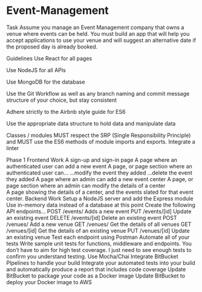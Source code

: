 # Event-Management

Task
Assume you manage an Event Management company that owns a venue where events can be held. You must build an app that will help you accept applications to use your venue and will suggest an alternative date if the proposed day is already booked.

Guidelines
Use React for all pages

Use NodeJS for all APIs

Use MongoDB for the database

Use the Git Workflow as well as any branch naming and commit message structure of your choice, but stay consistent

Adhere strictly to the Airbnb style guide for ES6

Use the appropriate data structure to hold data and manipulate data

Classes / modules MUST respect the SRP (Single Responsibility Principle) and MUST use the ES6 methods of module imports and exports. Integrate a linter

Phase 1
Frontend Work
A sign-up and sign-in page
A page where an authenticated user can add a new event
A page, or page section where an authenticated user can…
…modify the event they added
…delete the event they added
A page where an admin can add a new event center
A page, or page section where an admin can modify the details of a center\
A page showing the details of a center, and the events slated for that event center.
Backend Work
Setup a NodeJS server and add the Express module
Use in-memory data instead of a database at this point
Create the following API endpoints…
POST /events/ Adds a new event
PUT /events/[id] Update an existing event
DELETE /events/[id] Delete an existing event
POST /venues/ Add a new venue
GET /venues/ Get the details of all venues
GET /venues/[id] Get the details of an existing venue
PUT /venues/[id] Update an existing venue
Test each endpoint using Postman
Automate all of your tests
Write sample unit tests for functions, middleware and endpoints. You don’t have to aim for high test coverage. I just need to see enough tests to confirm you understand testing. Use Mocha/Chai
Integrate BitBucket PIpelines to handle your build
Integrate your automated tests into your build and automatically produce a report that includes code coverage
Update BitBucket to package your code as a Docker image
Update BitBucket to deploy your Docker image to AWS

